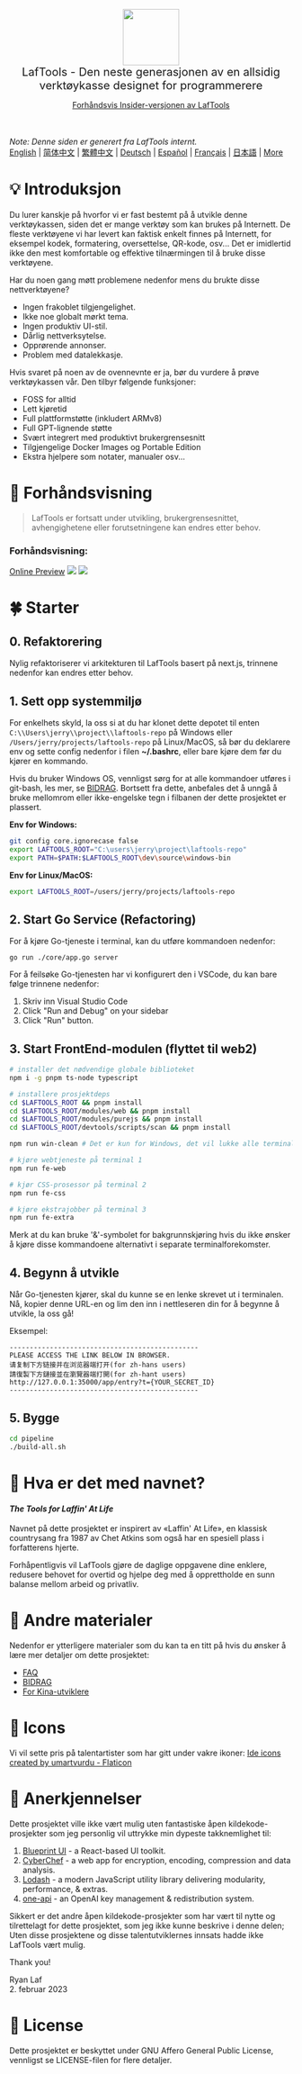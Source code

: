<p align="center">
<img width="100" src="https://github.com/work7z/LafTools/blob/dev/modules/web2/public/static/icon.png?raw=true"></img>
<br>
<span style="font-size:20px">LafTools - Den neste generasjonen av en allsidig verktøykasse designet for programmerere
</span>
<center>
<div style="text-align:center;">
<a target="_blank" href="http://cloud.laf-tools.com">Forhåndsvis Insider-versjonen av LafTools</a>
</div>
</center>
<br><br>
</p>

<i>Note: Denne siden er generert fra LafTools internt.</i> <br/> [English](/docs/en_US)  |  [简体中文](/docs/zh_CN)  |  [繁體中文](/docs/zh_HK)  |  [Deutsch](/docs/de)  |  [Español](/docs/es)  |  [Français](/docs/fr)  |  [日本語](/docs/ja) | [More](/docs/) <br/>

# 💡 Introduksjon

Du lurer kanskje på hvorfor vi er fast bestemt på å utvikle denne verktøykassen, siden det er mange verktøy som kan brukes på Internett. De fleste verktøyene vi har levert kan faktisk enkelt finnes på Internett, for eksempel kodek, formatering, oversettelse, QR-kode, osv... Det er imidlertid ikke den mest komfortable og effektive tilnærmingen til å bruke disse verktøyene.

Har du noen gang møtt problemene nedenfor mens du brukte disse nettverktøyene?

- Ingen frakoblet tilgjengelighet.
- Ikke noe globalt mørkt tema.
- Ingen produktiv UI-stil.
- Dårlig nettverksytelse.
- Opprørende annonser.
- Problem med datalekkasje.

Hvis svaret på noen av de ovennevnte er ja, bør du vurdere å prøve verktøykassen vår. Den tilbyr følgende funksjoner:

- FOSS for alltid
- Lett kjøretid
- Full plattformstøtte (inkludert ARMv8)
- Full GPT-lignende støtte
- Svært integrert med produktivt brukergrensesnitt
- Tilgjengelige Docker Images og Portable Edition
- Ekstra hjelpere som notater, manualer osv...

# 🌠 Forhåndsvisning

> LafTools er fortsatt under utvikling, brukergrensesnittet, avhengighetene eller forutsetningene kan endres etter behov.

### Forhåndsvisning:

[Online Preview](http://cloud.laf-tools.com)
![](https://github.com/work7z/LafTools/blob/dev/devtools/images/preview.png?raw=true)
![](https://github.com/work7z/LafTools/blob/dev/devtools/images/preview-dark.png?raw=true)

# 🍀 Starter

## 0. Refaktorering

Nylig refaktoriserer vi arkitekturen til LafTools basert på next.js, trinnene nedenfor kan endres etter behov.

## 1. Sett opp systemmiljø

For enkelhets skyld, la oss si at du har klonet dette depotet til enten `C:\\Users\jerry\\project\\laftools-repo` på Windows eller `/Users/jerry/projects/laftools-repo` på Linux/MacOS, så bør du deklarere env og sette config nedenfor i filen **~/.bashrc**, eller bare kjøre dem før du kjører en kommando.

Hvis du bruker Windows OS, vennligst sørg for at alle kommandoer utføres i git-bash, les mer, se [BIDRAG](./docs/CONTRIBUTION.md). Bortsett fra dette, anbefales det å unngå å bruke mellomrom eller ikke-engelske tegn i filbanen der dette prosjektet er plassert.

**Env for Windows:**

```bash
git config core.ignorecase false
export LAFTOOLS_ROOT="C:\users\jerry\project\laftools-repo"
export PATH=$PATH:$LAFTOOLS_ROOT\dev\source\windows-bin
```

**Env for Linux/MacOS:**

```bash
export LAFTOOLS_ROOT=/users/jerry/projects/laftools-repo
```

## 2. Start Go Service (Refactoring)

For å kjøre Go-tjeneste i terminal, kan du utføre kommandoen nedenfor:

```shell
go run ./core/app.go server
```

For å feilsøke Go-tjenesten har vi konfigurert den i VSCode, du kan bare følge trinnene nedenfor:

1. Skriv inn Visual Studio Code
2. Click "Run and Debug" on your sidebar
3. Click "Run" button.

## 3. Start FrontEnd-modulen (flyttet til web2)

```bash
# installer det nødvendige globale biblioteket
npm i -g pnpm ts-node typescript

# installere prosjektdeps
cd $LAFTOOLS_ROOT && pnpm install
cd $LAFTOOLS_ROOT/modules/web && pnpm install
cd $LAFTOOLS_ROOT/modules/purejs && pnpm install
cd $LAFTOOLS_ROOT/devtools/scripts/scan && pnpm install

npm run win-clean # Det er kun for Windows, det vil lukke alle terminaler og tidligere prosesser.

# kjøre webtjeneste på terminal 1
npm run fe-web

# kjør CSS-prosessor på terminal 2
npm run fe-css

# kjøre ekstrajobber på terminal 3
npm run fe-extra

```

Merk at du kan bruke '&'-symbolet for bakgrunnskjøring hvis du ikke ønsker å kjøre disse kommandoene alternativt i separate terminalforekomster.

## 4. Begynn å utvikle

Når Go-tjenesten kjører, skal du kunne se en lenke skrevet ut i terminalen. Nå, kopier denne URL-en og lim den inn i nettleseren din for å begynne å utvikle, la oss gå!

Eksempel:

```output
-----------------------------------------------
PLEASE ACCESS THE LINK BELOW IN BROWSER.
请复制下方链接并在浏览器端打开(for zh-hans users)
請復製下方鏈接並在瀏覽器端打開(for zh-hant users)
http://127.0.0.1:35000/app/entry?t={YOUR_SECRET_ID}
-----------------------------------------------
```

## 5. Bygge

```bash
cd pipeline
./build-all.sh
```

# 🌱 Hva er det med navnet?

#### _The Tools for Laffin' At Life_

Navnet på dette prosjektet er inspirert av «Laffin' At Life», en klassisk countrysang fra 1987 av Chet Atkins som også har en spesiell plass i forfatterens hjerte.

Forhåpentligvis vil LafTools gjøre de daglige oppgavene dine enklere, redusere behovet for overtid og hjelpe deg med å opprettholde en sunn balanse mellom arbeid og privatliv.

# 📑 Andre materialer

Nedenfor er ytterligere materialer som du kan ta en titt på hvis du ønsker å lære mer detaljer om dette prosjektet:

- [FAQ](/docs/no/FAQ.md)
- [BIDRAG](/docs/no/CONTRIBUTION.md)
- [For Kina-utviklere](/devtools/notes/common/issues.md)

# 💐 Icons

Vi vil sette pris på talentartister som har gitt under vakre ikoner:
<a href="https://www.flaticon.com/free-icons/ide" title="ide icons">Ide icons created by umartvurdu - Flaticon</a>

# 🙏 Anerkjennelser

Dette prosjektet ville ikke vært mulig uten fantastiske åpen kildekode-prosjekter som jeg personlig vil uttrykke min dypeste takknemlighet til:

1. [Blueprint UI](https://blueprintjs.com/) - a React-based UI toolkit.
1. [CyberChef](https://github.com/gchq/CyberChef/tree/master) - a web app for encryption, encoding, compression and data analysis.
1. [Lodash](https://github.com/lodash/lodash) - a modern JavaScript utility library delivering modularity, performance, & extras.
1. [one-api](https://github.com/songquanpeng/one-api) - an OpenAI key management & redistribution system.

Sikkert er det andre åpen kildekode-prosjekter som har vært til nytte og tilrettelagt for dette prosjektet, som jeg ikke kunne beskrive i denne delen; Uten disse prosjektene og disse talentutviklernes innsats hadde ikke LafTools vært mulig.

Thank you!

Ryan Laf  
2. februar 2023

# 🪪 License

Dette prosjektet er beskyttet under GNU Affero General Public License, vennligst se LICENSE-filen for flere detaljer.
